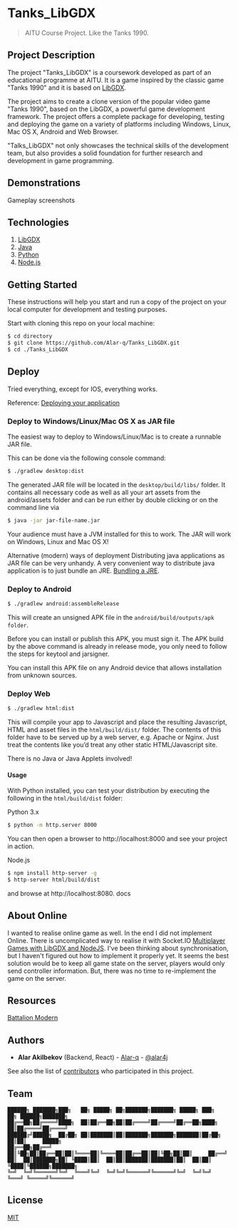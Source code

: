 # Tanks_LibGDX
> AITU Course Project. 
> Like the Tanks 1990.


## Project Description

The project "Tanks_LibGDX" is a coursework
developed as part of an educational programme at AITU.
It is a game inspired by the classic
game "Tanks 1990" and it is based on [LibGDX](https://libgdx.com/wiki/).

The project aims to create a clone version of the popular
video game "Tanks 1990", based on the LibGDX, a powerful game
development framework. The project offers a complete package for developing,
testing and deploying the game on a variety of platforms
including Windows, Linux, Mac OS X, Android and Web Browser.

"Talks_LibGDX" not only showcases the technical skills of the development team,
but also provides a solid foundation for further research and development in game programming.


## Demonstrations
Gameplay screenshots


## Technologies

1. [LibGDX](https://libgdx.com/wiki/ "LibGDX")
2. [Java](https://www.oracle.com/cis/java/ "Java")
3. [Python](https://www.python.org/downloads/ "Python")
4. [Node.js](https://nodejs.org/en/ "Node.js")


## Getting Started

These instructions will help you start and run a copy of the project 
on your local computer for development and testing purposes.

Start with cloning this repo on your local machine:
```sh
$ cd directory
$ git clone https://github.com/Alar-q/Tanks_LibGDX.git
$ cd ./Tanks_LibGDX
```

## Deploy

Tried everything, except for IOS, everything works.

Reference: [Deploying your application](https://libgdx.com/wiki/deployment/deploying-your-application)

### Deploy to Windows/Linux/Mac OS X as JAR file

The easiest way to deploy to Windows/Linux/Mac is to create a runnable JAR file. 

This can be done via the following console command:
```sh
$ ./gradlew desktop:dist
```

The generated JAR file will be located in the `desktop/build/libs/` folder. 
It contains all necessary code as well as all your art assets from the android/assets folder 
and can be run either by double clicking or on the command line via 
```sh
$ java -jar jar-file-name.jar
```
Your audience must have a JVM installed for this to work. 
The JAR will work on Windows, Linux and Mac OS X!

Alternative (modern) ways of deployment
Distributing java applications as JAR file can be very unhandy.
A very convenient way to distribute java application is to just bundle an JRE. [Bundling a JRE](https://libgdx.com/wiki/deployment/bundling-a-jre).


### Deploy to Android

```sh
$ ./gradlew android:assembleRelease
```

This will create an unsigned APK file in the `android/build/outputs/apk folder`.

Before you can install or publish this APK, you must sign it. 
The APK build by the above command is already in release mode, 
you only need to follow the steps for keytool and jarsigner. 

You can install this APK file on any Android device that allows installation from unknown sources.


### Deploy Web

```sh
$ ./gradlew html:dist
```
This will compile your app to Javascript and place the resulting 
Javascript, HTML and asset files in the `html/build/dist/` folder. 
The contents of this folder have to be served up by a web server, e.g. Apache or Nginx. 
Just treat the contents like you’d treat any other static HTML/Javascript site. 

There is no Java or Java Applets involved!

#### Usage

With Python installed, you can test your distribution 
by executing the following in the `html/build/dist` folder:

Python 3.x
```sh
$ python -m http.server 8000
```
You can then open a browser to http://localhost:8000 and see your project in action.

Node.js 
```sh
$ npm install http-server -g 
$ http-server html/build/dist 
```
and browse at http://localhost:8080. docs


## About Online

I wanted to realise online game as well.
In the end I did not implement Online.
There is uncomplicated way to realise it with Socket.IO
[Multiplayer Games with LibGDX and NodeJS](https://www.youtube.com/watch?v=uIPAaDslhPM&list=RDCMUCO9JvZ75Usyzgd1puurLF6A&start_radio=1&rv=uIPAaDslhPM&t=1).
I've been thinking about synchronisation, but I haven't figured out how to implement it properly yet.
It seems the best solution would be to keep all game state on the server,
players would only send controller information. But, there was no time to re-implement the game on the server.


## Resources
[Battalion Modern](https://www.spriters-resource.com/pc_computer/battalionmodern/)


## Authors

* **Alar Akilbekov** (Backend, React) - [Alar-q](https://github.com/alar-q) - [@alar4j](https://t.me/alar4j)

See also the list of [contributors](https://github.com/Alar-q/Tanks_LibGDX/graphs/contributors) who participated in this project.

## Team
```
██████╗ ███████╗███╗   ██╗ █████╗ ██╗███████╗███████╗ █████╗ ███╗   ██╗ ██████╗███████╗   
██╔══██╗██╔════╝████╗  ██║██╔══██╗██║██╔════╝██╔════╝██╔══██╗████╗  ██║██╔════╝██╔════╝    
██████╔╝█████╗  ██╔██╗ ██║███████║██║███████╗███████╗███████║██╔██╗ ██║██║     █████╗    
██╔══██╗██╔══╝  ██║╚██╗██║██╔══██║██║╚════██║╚════██║██╔══██║██║╚██╗██║██║     ██╔══╝    
██║  ██║███████╗██║ ╚████║██║  ██║██║███████║███████║██║  ██║██║ ╚████║╚██████╗███████╗     
╚═╝  ╚═╝╚══════╝╚═╝  ╚═══╝╚═╝  ╚═╝╚═╝╚══════╝╚══════╝╚═╝  ╚═╝╚═╝  ╚═══╝ ╚═════╝╚══════╝    
```

## License
[MIT](https://github.com/Alar-q/Tanks_LibGDX/blob/main/LICENSE)
